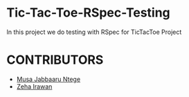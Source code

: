 # Tic-Tac-Toe-RSpec-Testing

In this project we do testing with RSpec for TicTacToe Project

# CONTRIBUTORS 

- [Musa Jabbaaru Ntege](https://github.com/Cena-JM)
- [Zeha Irawan](https://github.com/JangkarBumi) 


